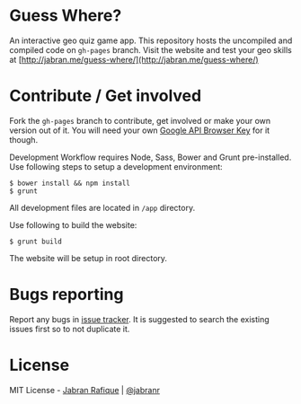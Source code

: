 # Guess Where?

An interactive geo quiz game app. This repository hosts the uncompiled and compiled code on `gh-pages` branch. Visit the website and test your geo skills at [http://jabran.me/guess-where/](http://jabran.me/guess-where/)

# Contribute / Get involved
Fork the `gh-pages` branch to contribute, get involved or make your own version out of it. You will need your own [Google API Browser Key](https://console.developers.google.com/) for it though.

Development Workflow requires Node, Sass, Bower and Grunt pre-installed. Use following steps to setup a development environment:

```shell
$ bower install && npm install
$ grunt
```
All development files are located in `/app` directory.

Use following to build the website:

```shell
$ grunt build
```
The website will be setup in root directory.

# Bugs reporting
Report any bugs in [issue tracker](https://github.com/jabranr/guess-where/issues). It is suggested to search the existing issues first so to not duplicate it.

# License
MIT License - [Jabran Rafique](http://jabran.me) | [@jabranr](https://twitter.com/jabranr)